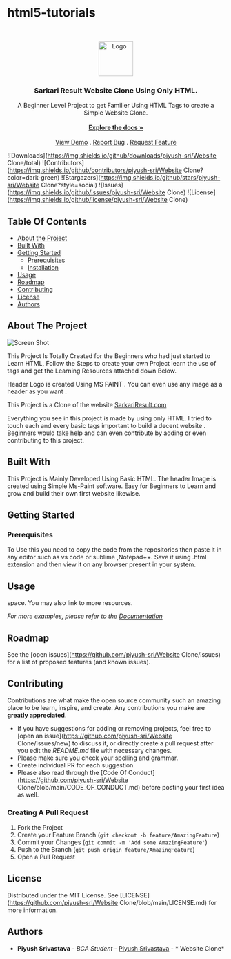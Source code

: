 # html5-tutorials
<br/>
<p align="center">
  <a href="https://github.com/piyush-sri/Website Clone">
    <img src="images/logo.png" alt="Logo" width="80" height="80">
  </a>

  <h3 align="center">Sarkari Result Website Clone Using Only HTML. </h3>

  <p align="center">
    A Beginner Level Project to get Familier Using HTML Tags to create a Simple Website Clone.
    <br/>
    <br/>
    <a href="https://github.com/piyush-sri/Website Clone"><strong>Explore the docs »</strong></a>
    <br/>
    <br/>
    <a href="https://github.com/piyush-sri/Website Clone">View Demo</a>
    .
    <a href="https://github.com/piyush-sri/Website Clone/issues">Report Bug</a>
    .
    <a href="https://github.com/piyush-sri/Website Clone/issues">Request Feature</a>
  </p>
</p>

![Downloads](https://img.shields.io/github/downloads/piyush-sri/Website Clone/total) ![Contributors](https://img.shields.io/github/contributors/piyush-sri/Website Clone?color=dark-green) ![Stargazers](https://img.shields.io/github/stars/piyush-sri/Website Clone?style=social) ![Issues](https://img.shields.io/github/issues/piyush-sri/Website Clone) ![License](https://img.shields.io/github/license/piyush-sri/Website Clone) 

## Table Of Contents

* [About the Project](#about-the-project)
* [Built With](#built-with)
* [Getting Started](#getting-started)
  * [Prerequisites](#prerequisites)
  * [Installation](#installation)
* [Usage](#usage)
* [Roadmap](#roadmap)
* [Contributing](#contributing)
* [License](#license)
* [Authors](#authors)
 

## About The Project

![Screen Shot](images/screenshot.png)



This Project Is Totally Created for the Beginners who had just started to Learn HTML, Follow the Steps to create your own Project learn the use of tags and get the Learning Resources attached down Below.

Header Logo is created Using MS PAINT . You can even use any image as a header as you want .

This Project is a Clone of the website  <a href=" https://www.sarkariresult.com/">SarkariResult.com</a>

Everything you see in this project is made by using only HTML.
I tried to touch each and every basic tags important to build a decent website . Beginners would take help and can even contribute by adding or even contributing to this project.

## Built With

This Project is Mainly Developed Using Basic HTML. The header Image is created using Simple Ms-Paint software. Easy for Beginners to Learn and grow and build their own first website likewise.

## Getting Started

 

### Prerequisites

 To Use this you need to copy the code from the repositories then paste it in any editor such as vs code or sublime ,Notepad++.
Save it using .html extension and then view it on any browser present in your system.


 

## Usage

 space. You may also link to more resources.

_For more examples, please refer to the [Documentation](https://example.com)_

## Roadmap

See the [open issues](https://github.com/piyush-sri/Website Clone/issues) for a list of proposed features (and known issues).

## Contributing

Contributions are what make the open source community such an amazing place to be learn, inspire, and create. Any contributions you make are **greatly appreciated**.
* If you have suggestions for adding or removing projects, feel free to [open an issue](https://github.com/piyush-sri/Website Clone/issues/new) to discuss it, or directly create a pull request after you edit the *README.md* file with necessary changes.
* Please make sure you check your spelling and grammar.
* Create individual PR for each suggestion.
* Please also read through the [Code Of Conduct](https://github.com/piyush-sri/Website Clone/blob/main/CODE_OF_CONDUCT.md) before posting your first idea as well.

### Creating A Pull Request

1. Fork the Project
2. Create your Feature Branch (`git checkout -b feature/AmazingFeature`)
3. Commit your Changes (`git commit -m 'Add some AmazingFeature'`)
4. Push to the Branch (`git push origin feature/AmazingFeature`)
5. Open a Pull Request

## License

Distributed under the MIT License. See [LICENSE](https://github.com/piyush-sri/Website Clone/blob/main/LICENSE.md) for more information.

## Authors

* **Piyush Srivastava** - *BCA Student* - [Piyush Srivastava]( https://github.com/piyush-sri) - * Website Clone*

 
